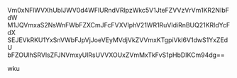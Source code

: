 Vm0xNFlWVXhUblJWV0d4WFlURndVRlpzWkc5V1JteFZVVzVrVm1KR2NIbFdW
M1JQVmxaS2NsWnFWbFZXCmJFcFVXVlphV21WR1RuVldiRnBUQ21KRldYcFdX
SEJEVkRKU1YxSnVWbFJpVjJoeVEyMVdjVkZVVmxKTgpiVkl6V1dwS1YxZEdU
bFZOUlhSRVlsZFJNVmxyUlRsUVVXOUxZVmMxTkFvS1pHbDIKCm94dg==

wku